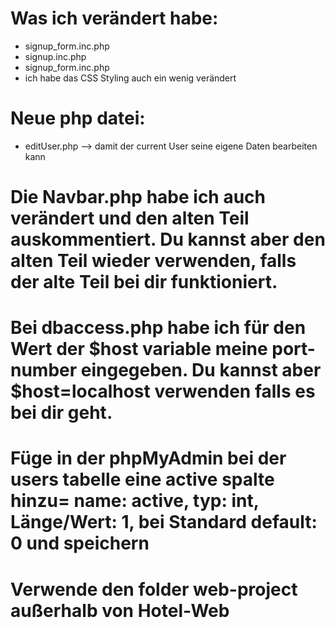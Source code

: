 # **Was ich verändert habe:**
- signup_form.inc.php
- signup.inc.php
- signup_form.inc.php
- ich habe das CSS Styling auch ein wenig verändert

# **Neue php datei:**
- editUser.php --> damit der current User seine eigene Daten bearbeiten kann

# **Die Navbar.php habe ich auch verändert und den alten Teil auskommentiert. Du kannst aber den alten Teil wieder verwenden, falls der alte Teil bei dir funktioniert.**

# **Bei dbaccess.php habe ich für den Wert der $host variable meine port-number eingegeben. Du kannst aber $host=localhost verwenden falls es bei dir geht.**

# **Füge in der phpMyAdmin bei der users tabelle eine active spalte hinzu= name: active, typ: int, Länge/Wert: 1, bei Standard default: 0 und speichern**

# **Verwende den folder web-project außerhalb von Hotel-Web** 







